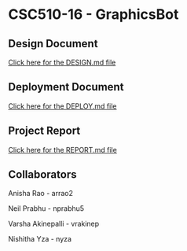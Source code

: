 # CSC510-16 - GraphicsBot

## Design Document
[Click here for the DESIGN.md file](https://github.ncsu.edu/csc510-s2022/CSC510-16/blob/main/DESIGN.md)

## Deployment Document
[Click here for the DEPLOY.md file](https://github.ncsu.edu/csc510-s2022/CSC510-16/blob/main/DEPLOY.md)

## Project Report
[Click here for the REPORT.md file](https://github.ncsu.edu/csc510-s2022/CSC510-16/blob/main/REPORT.md)

## Collaborators 

Anisha Rao - arrao2

Neil Prabhu - nprabhu5

Varsha Akinepalli - vrakinep

Nishitha Yza - nyza

